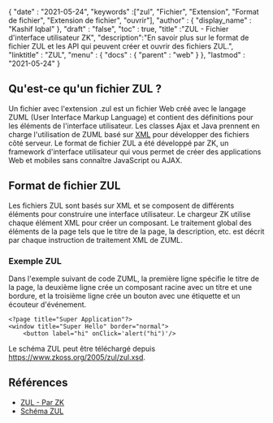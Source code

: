 {
  "date" : "2021-05-24",
  "keywords" :["zul", "Fichier", "Extension", "Format de fichier", "Extension de fichier", "ouvrir"],
  "author" : {
    "display_name" : "Kashif Iqbal"
},
  "draft" : "false",
  "toc" : true,
  "title" :"ZUL - Fichier d'interface utilisateur ZK",
  "description":"En savoir plus sur le format de fichier ZUL et les API qui peuvent créer et ouvrir des fichiers ZUL.",
  "linktitle" : "ZUL",
  "menu" : {
    "docs" : {
      "parent" : "web"
}
},
  "lastmod" : "2021-05-24"
}

## Qu'est-ce qu'un fichier ZUL ?

Un fichier avec l'extension .zul est un fichier Web créé avec le langage ZUML (User Interface Markup Language) et contient des définitions pour les éléments de l'interface utilisateur. Les classes Ajax et Java prennent en charge l'utilisation de ZUML basé sur [XML](/fr/web/xml/) pour développer des fichiers côté serveur. Le format de fichier ZUL a été développé par ZK, un framework d'interface utilisateur qui vous permet de créer des applications Web et mobiles sans connaître JavaScript ou AJAX.

## Format de fichier ZUL

Les fichiers ZUL sont basés sur XML et se composent de différents éléments pour construire une interface utilisateur. Le chargeur ZK utilise chaque élément XML pour créer un composant. Le traitement global des éléments de la page tels que le titre de la page, la description, etc. est décrit par chaque instruction de traitement XML de ZUML.

### Exemple ZUL

Dans l'exemple suivant de code ZUML, la première ligne spécifie le titre de la page, la deuxième ligne crée un composant racine avec un titre et une bordure, et la troisième ligne crée un bouton avec une étiquette et un écouteur d'événement.

```
<?page title="Super Application"?>
<window title="Super Hello" border="normal">
    <button label="hi" onClick='alert("hi")'/>
```
Le schéma ZUL peut être téléchargé depuis https://www.zkoss.org/2005/zul/zul.xsd.
## Références

* [ZUL - Par ZK](https://www.zkoss.org/wiki/ZK_Getting_Started/Tutorial)
* [Schéma ZUL](https://www.zkoss.org/2005/zul/zul.xsd)

